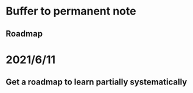 # Buffer to permanent note
## Roadmap

# 2021/6/11
## Get a roadmap to learn partially systematically